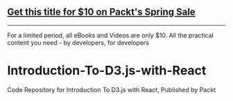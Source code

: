 ## [Get this title for $10 on Packt's Spring Sale](https://www.packt.com/V16421?utm_source=github&utm_medium=packt-github-repo&utm_campaign=spring_10_dollar_2022)
-----
For a limited period, all eBooks and Videos are only $10. All the practical content you need \- by developers, for developers

# Introduction-To-D3.js-with-React
Code Repository for Introduction To D3.js with React, Published by Packt

